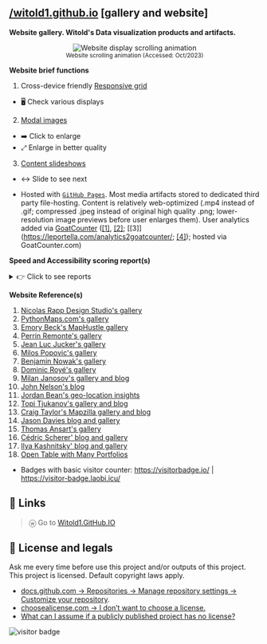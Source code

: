 ## [/witold1.github.io](https://witold1.github.io/) [gallery and website]
**Website gallery. Witold's Data visualization products and artifacts.**

<p align="center">
  <img src="./assets/preview-animated-scrolling.gif" title="Website display scrolling animation" at="Scrolling Animation (Accessed: Oct/23)">
<br>
<sup>Website scrolling animation (Accessed: Oct/2023)</sup>
</br>
</p>

**Website brief functions**
1. Cross-device friendly [Responsive grid](https://www.w3schools.com/howto/howto_css_image_grid_responsive.asp)
  * 🖥️ Check various displays
2. [Modal images](https://www.w3schools.com/howto/howto_css_modal_images.asp)
  * ➡️ Click to enlarge
  * ⤢ Enlarge in better quality
3. [Content slideshows](https://www.w3schools.com/howto/howto_js_slideshow.asp)
  * ↔️ Slide to see next

* Hosted with [`GitHub Pages`](https://pages.github.com/). Most media artifacts stored to dedicated third party file-hosting. Content is relatively web-optimized (.mp4 instead of .gif; compressed .jpeg instead of original high quality .png; lower-resolution image previews before user enlarges them). User analytics added via [GoatCounter](https://www.goatcounter.com/) ([\[1\]](https://github.com/orgs/community/discussions/31474), [\[2\]](https://github.com/orgs/community/discussions/31474); [\[3\]](https://leportella.com/analytics2goatcounter/; [\[4\]](https://meta.stackexchange.com/questions/381793/replace-google-analytics-with-a-transparent-privacy-respecting-alternative)); hosted via GoatCounter.com)

**Speed and Accessibility scoring report(s)**
  <details>
      <summary>👉 Click to see reports</summary>
      <ol>
        <li>
          <a href="https://www.webpagetest.org/result/231127_AiDcWS_FQ5/">webpagetest.org - Webpage Performance Test</a>
        </li>
        <li>
          <a href="https://pagespeed.web.dev/analysis/https-witold1-github-io/vulb6fr7b9?form_factor=mobile">webpagetest - Mobile</a>
          </li>
        <li>
          <a href="https://pagespeed.web.dev/analysis/https-witold1-github-io/vulb6fr7b9?form_factor=desktop">pagespeed.web.dev - Desktop</a>
        </li>
        <li>
          <a href="https://gtmetrix.com/reports/witold1.github.io/bYKenGvp/">gtmetrix.com Performance</a>
        </li>
        <li>
          <a href="https://search.google.com/test/mobile-friendly/result?id=fE4aMKkD8zj8fHdnEfDuNA">search.google.com/test - Mobile Friendly Test</a>
        </li>
        <li>
          <a href="https://tools.pingdom.com/#63033065afc00000">Pingdom - Website Speed Test</a>
        </li>
        <li>
          <a href="https://www.debugbear.com/test/website-speed/zvek6Bbc/overview">DebugBear - Page Speed Report</a>
        </li>
      </ol>
      <br>
      <sup>If you have got interested in web performance topic, check <a href="https://www.sergeychernyshev.com/">Sergey Chernyshev's blog on Web Performance</a> to find more :)</sup>
      <br>
  </details>

**Website Reference(s)**
1. [Nicolas Rapp Design Studio's gallery](https://nicolasrapp.com/studio/)
1. [PythonMaps.com's gallery](https://www.pythonmaps.com/)
1. [Emory Beck's MapHustle gallery](https://www.maphustle.co.nz/)
1. [Perrin Remonte's gallery](https://www.perrinremonte.com/fraccueil)
1. [Jean Luc Jucker's gallery](https://www.jeanlucjucker.net/home)
1. [Milos Popovic's gallery](https://milospopovic.net/)
1. [Benjamin Nowak's gallery](https://bjnnowak.github.io/gis/map_gallery.html)
1. [Dominic Royé's gallery](https://dominicroye.github.io/en/)
1. [Milan Janosov's gallery and blog](https://www.janosov.com/)
1. [John Nelson's blog](https://adventuresinmapping.com/)
1. [Jordan Bean's geo-location insights](https://bean.consulting/blog)
1. [Topi Tjukanov's gallery and blog](https://tjukanov.org/)
1. [Craig Taylor's Mapzilla gallery and blog](https://mapzilla.co.uk/)
1. [Jason Davies blog and gallery](https://www.jasondavies.com/)
1. [Thomas Ansart's gallery](https://thomasansart.info/)
1. [Cédric Scherer' blog and gallery](https://www.cedricscherer.com/)
1. [Ilya Kashnitsky' blog and gallery](https://ikashnitsky.phd/)
1. [Open Table with Many Portfolios](https://docs.google.com/spreadsheets/d/1aLOpW2oQHw5r2vc70o8TiM5SJctR9TuH4a70d-ZtbXA/edit#gid=248793142)

* Badges with basic visitor counter: https://visitorbadge.io/ | https://visitor-badge.laobi.icu/

## 📌 Links
> ⓦ Go to [Witold1.GitHub.IO](https://witold1.github.io/)

## 🐉 License and legals
Ask me every time before use this project and/or outputs of this project. This project is licensed. Default copyright laws apply.
* [docs.github.com -> Repositories -> Manage repository settings -> Customize your repository](https://docs.github.com/en/repositories/managing-your-repositorys-settings-and-features/customizing-your-repository/licensing-a-repository).
* [choosealicense.com -> I don’t want to choose a license.](https://choosealicense.com/no-permission/)
* [What can I assume if a publicly published project has no license?](https://opensource.stackexchange.com/questions/1720/what-can-i-assume-if-a-publicly-published-project-has-no-license)

<div><img src="https://visitor-badge.laobi.icu/badge?page_id=witold1.github.io" alt="visitor badge"/></div>
